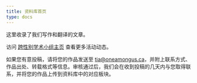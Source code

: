 ```yaml
---
title: 资料库首页
type: docs
---
```


这里收录了我们写作和翻译的文章。

访问 [跨性别学术小组主页](https://oau.edu.kg) 查看更多活动动态。

如果您有意投稿，请将您的作品发送至 tia@oneamongus.ca，并附上联系方式、作品出处、转载格式等信息。审核通过后，我们会在收到投稿的几天内与您取得联系，并将您的作品上传到资料库中的对应板块。
